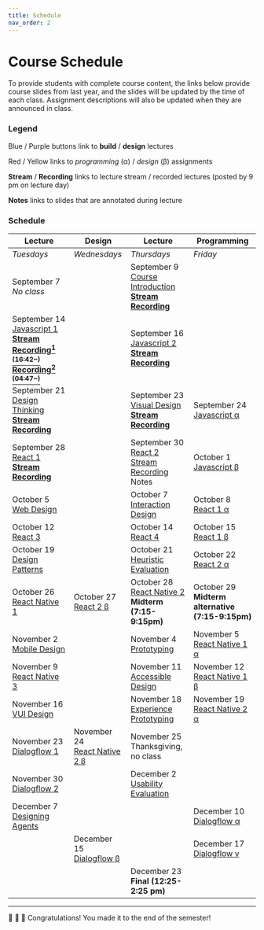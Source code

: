 ```yaml
---
title: Schedule
nav_order: 2
---
```


# Course Schedule

To provide students with complete course content, the links below provide course slides from last year, and the slides will be updated by the time of each class. Assignment descriptions will also be updated when they are announced in class.

### Legend

<a class="label label-blue" >Blue</a> / <a class="label label-purple" >Purple</a> buttons link to **build** / **design** lectures

<a class="label label-red" >Red</a> / <a class="label label-yellow">Yellow</a> links to _programming_ (&alpha;) / _design_ (&beta;) assignments

<a>**Stream**</a> / <a>**Recording**</a> links to lecture stream / recorded lectures (posted by 9 pm on lecture day)

<a>**Notes**</a> links to slides that are annotated during lecture

### Schedule

<table>
  <thead>
    <tr>
      <th><strong>Lecture</strong></th>
      <th><strong>Design</strong></th>
      <th><strong>Lecture</strong></th>
      <th><strong>Programming</strong></th>
    </tr>
  </thead>
  <tbody>
    <tr>
      <td><em>Tuesdays</em></td>
      <td><em>Wednesdays</em></td>
      <td><em>Thursdays</em></td>
      <td><em>Friday</em></td>
    </tr>
    <tr>
      <td>September 7<br />
        <em>No class</em></td>
      <td></td>
      <td>September 9<br />
        <span class="fs-3"><a target="_blank" class="btn" href="lectures/01-Course-Introduction.pdf">Course Introduction</a></span><br />
        <a target="_blank" href="https://uwmadison.zoom.us/j/91256253366?pwd=enRKSW1yL2JVMnJQZkU5clhVWlAyUT09"><strong>Stream</strong></a> <a target="_blank" href="https://uwmadison.zoom.us/rec/play/K90WV_NmGfNIwc9H6GO9YNePXIs8Iw_IEaY_BJXLI5F_OPO_HA8MSQgMoeu-aDZX5Pu18ETQRrCx4vt6.Vv0ERZTadvdeQSao"><strong>Recording</strong></a>
      </td>
      <td></td>
    </tr>
    <tr>
      <td>September 14<br />
        <span class="fs-3"><a target="_blank" class="btn btn-blue" href="lectures/02-Build-Javascript-1.pdf">Javascript 1</a></span><br />
        <a target="_blank" href="https://canvas.wisc.edu/courses/273395/external_tools/14065"><strong>Stream</strong></a>
        <strong><a target="_blank" href="https://uwmadison.zoom.us/rec/play/pN-JliqzmYE0OMacVtiJDyEVIPCHc7_ajkwR8Il_O4sUnl962egShsqZgrFipp5_M3JnW6Jz213ocP7T.P1YGrotO-GKFuvY3">Recording<sup>1 (16:42~)</sup></a> 
        <a target="_blank" href="https://uwmadison.zoom.us/rec/play/M_df8jbN10QZd0kzA6WPwR0pFYFLX4FoxA7ZeWGXx5hwK7_8dtZBYAl6TqY3dfjRNRh35eiyXKIhgOt4.6fNW456uM7rXi2hl">Recording<sup>2 (04:47~)</sup></a></strong>
      </td>
      <td></td>
      <td>September 16<br />
        <span class="fs-3"><a target="_blank" class="btn btn-blue" href="lectures/02-Build-Javascript-2.pdf">Javascript 2</a></span><br />
        <a target="_blank" href="https://canvas.wisc.edu/courses/273395/external_tools/14065"><strong>Stream</strong></a> <a target="_blank" href="https://uwmadison.zoom.us/rec/play/FcXdK6cioQd74JMxsY3_PDpXrEP3JaXxpytueEgeUoylB4DgeK41jubiA0h_WiXe0sVo1TjF-MEHIh3g.YnWNfTWGK4yrbYIh"><strong>Recording</strong></a>
      </td>
      <td></td>
    </tr>
    <tr>
      <td>September 21<br />
        <span class="fs-3"><a target="_blank" class="btn btn-purple" href="lectures/03-Design-Design-Thinking.pdf">Design Thinking</a></span><br />
        <a target="_blank" href="https://canvas.wisc.edu/courses/273395/external_tools/14065"><strong>Stream</strong></a> <a target="_blank" href="https://uwmadison.zoom.us/rec/play/wJIwp77VO8E3r3N3S6Ra3lagu4pz6nxhYkYzQHH4lzgALWP403I9RwFGMKHE97kea4TcFah8gGV9c02i.R-hrHTEB6y8W8iKe"><strong>Recording</strong></a>
      </td>
      <td></td>
      <td>September 23<br />
        <span class="fs-3"><a target="_blank" class="btn btn-purple" href="lectures/03-Design-Visual-Design.pdf">Visual Design</a></span><br />
        <a target="_blank" href="https://canvas.wisc.edu/courses/273395/external_tools/14065"><strong>Stream</strong></a> <a target="_blank" href="https://uwmadison.zoom.us/rec/play/pJVY73SsekWePvlss7XIYi6WckFjGRLjTMIqI5iktLzE72j0zIcbx-5VQgr96R0KG5tsOuAxIV3SYExe.o_3DCUyObocKXoBf"><strong>Recording</strong></a>
      </td>
      <td>September 24<br />
        <span class="fs-3"><a target="_blank" class="btn bg-red-200 text-grey-lt-000" href="https://canvas.wisc.edu/courses/273395/assignments/1353279">Javascript &alpha;</a></span>
      </td>
    </tr>
    <tr>
      <td>September 28<br />
        <span class="fs-3"><a target="_blank" class="btn btn-blue" href="lectures/04-Build-React-1.pdf">React 1</a></span><br />
        <a target="_blank" href="https://canvas.wisc.edu/courses/273395/external_tools/14065"><strong>Stream</strong></a> <a target="_blank" href="https://uwmadison.zoom.us/rec/play/Up3-TqndeKX8zWvyyRQhLwzNfveT2rQnCI0XmRcc0TJve_Oj4pnjxgtZ8fA-fLUeL0cU06IwoEiExVj_.14oliHjFmPWRph27"><strong>Recording</strong></a>
      </td>
      <td></td>
      <td>September 30<br />
        <span class="fs-3"><a target="_blank" class="btn btn-blue" href="">React 2</a></span><br />
        <a target="_blank" href="https://canvas.wisc.edu/courses/273395/external_tools/14065">Stream</a> <a target="_blank" href="">Recording </a> <a>Notes</a>
      </td>
      <td>October 1<br />
        <span class="fs-3"><a target="_blank" class="btn bg-yellow-100 text-grey-dk-250" href="https://canvas.wisc.edu/courses/273395/assignments/1361137">Javascript &beta;</a></span>
      </td>
    </tr>
    <tr>
      <td>October 5<br />
        <span class="fs-3"><a target="_blank" class="btn btn-purple" href="">Web Design</a></span>
      </td>
      <td></td>
      <td>October 7<br />
        <span class="fs-3"><a target="_blank" class="btn btn-purple" href="">Interaction Design</a></span>
      </td>
      <td>October 8<br />
        <span class="fs-3"><a target="_blank" class="btn bg-red-200 text-grey-lt-000" href="https://canvas.wisc.edu/courses/273395/assignments/1366186">React 1 &alpha;</a></span>
      </td>
    </tr>
    <tr>
      <td>October 12<br />
        <span class="fs-3"><a target="_blank" class="btn btn-blue" href="">React 3</a></span>
      </td>
      <td></td>
      <td>October 14<br />
        <span class="fs-3"><a target="_blank" class="btn btn-blue" href="">React 4</a></span>
      </td>
      <td>October 15<br />
        <span class="fs-3"><a target="_blank" class="btn bg-yellow-100 text-grey-dk-250" href="">React 1 &beta;</a></span>
      </td>
    </tr>
    <tr>
      <td>October 19<br />
        <span class="fs-3"><a target="_blank" class="btn btn-purple" href="">Design Patterns</a></span>
      </td>
      <td></td>
      <td>October 21<br />
        <span class="fs-3"><a target="_blank" class="btn btn-purple" href="">Heuristic Evaluation</a></span>
      </td>
      <td>October 22<br />
        <span class="fs-3"><a target="_blank" class="btn bg-red-200 text-grey-lt-000" href="">React 2 &alpha;</a></span>
      </td>
    </tr>
    <tr>
      <td>October 26<br />
        <span class="fs-3"><a target="_blank" class="btn btn-blue" href="">React Native 1</a></span>
      </td>
      <td>October 27<br />
        <span class="fs-3"><a target="_blank" class="btn bg-yellow-100 text-grey-dk-250" href="">React 2 &beta;</a></span>
      </td>
      <td>October 28<br />
        <span class="fs-3"><a target="_blank" class="btn btn-blue" href="">React Native 2</a></span> <br />
        <strong>Midterm (7:15-9:15pm)</strong>
      </td>
      <td>October 29<br />
        <strong>Midterm alternative (7:15-9:15pm)</strong>
      </td>
    </tr>
    <tr>
      <td>November 2<br />
        <span class="fs-3"><a target="_blank" class="btn btn-purple" href="">Mobile Design</a></span>
      </td>
      <td></td>
      <td>November 4<br />
        <span class="fs-3"><a target="_blank" class="btn btn-purple" href="">Prototyping</a></span>
      </td>
      <td>November 5<br />
        <span class="fs-3"><a target="_blank" class="btn bg-red-200 text-grey-lt-000" href="">React Native 1 &alpha;</a></span>
      </td>
    </tr>
    <tr>
      <td>November 9<br />
        <span class="fs-3"><a target="_blank" class="btn btn-blue" href="">React Native 3</a></span>
      </td>
      <td></td>
      <td>November 11<br />
        <span class="fs-3"><a target="_blank" class="btn btn-purple" href="">Accessible Design</a><br /></span>
      </td>
      <td>November 12<br />
        <span class="fs-3"><a target="_blank" class="btn bg-yellow-100 text-grey-dk-250" href="">React Native 1 &beta;</a></span>
      </td>
    </tr>
    <tr>
      <td>November 16<br />
      <span class="fs-3"><a target="_blank" class="btn btn-purple" href="">VUI Design</a></span>
      </td>
      <td></td>
      <td>November 18<br />
        <span class="fs-3"><a target="_blank" class="btn btn-purple" href="">Experience Prototyping</a></span>
      </td>
      <td>November 19<br />
        <span class="fs-3"><a target="_blank" class="btn bg-red-200 text-grey-lt-000" href="">React Native 2 &alpha;</a></span>
      </td>
    </tr>
    <tr>
      <td>November 23<br />
        <span class="fs-3"><a target="_blank" class="btn btn-blue" href="">Dialogflow 1</a></span>
      </td>
      <td>November 24<br />
        <span class="fs-3"><a target="_blank" class="btn bg-yellow-100 text-grey-dk-250" href="">React Native 2 &beta;</a></span>
      </td>
      <td>November 25<br />
        <!--<span class="fs-3"><a target="_blank" class="btn btn-blue" href="">Dialogflow 2</a></span><br /> -->
        Thanksgiving, no class
      </td>
      <td></td>
    </tr>
    <tr>
      <td>November 30<br />
        <span class="fs-3"><a target="_blank" class="btn btn-blue" href="">Dialogflow 2</a></span>
      </td>
      <td>
      </td>
      <td>December 2<br />
        <span class="fs-3"><a target="_blank" class="btn btn-purple" href="">Usability Evaluation</a></span>
      </td>
      <td></td>
    </tr>
    <tr>
      <td>December 7<br />
        <span class="fs-3"><a target="_blank" class="btn btn-purple" href="">Designing Agents</a></span>
      </td>
      <td> </td>
      <td></td>
      <td>December 10<br />
        <span class="fs-3"><a target="_blank" class="btn bg-red-200 text-grey-lt-000" href="">Dialogflow &alpha;</a></span>
      </td>    
    </tr>
    <tr>
      <td></td>
      <td>December 15<br />
        <span class="fs-3"><a target="_blank" class="btn bg-yellow-100 text-grey-dk-250" href="">Dialogflow &beta;</a></span>
      </td>
      <td></td>
      <td>December 17<br />
        <span class="fs-3"><a target="_blank" class="btn bg-green-200 text-grey-lt-000" href="">Dialogflow &gamma;</a></span>
      </td> 
    </tr>
    <tr>
      <td></td>
      <td></td>
      <td> December 23 <br />
        <Strong>Final (12:25-2:25 pm)</Strong>
      </td>
       <td></td>
    </tr>
  </tbody>
</table>

---

🎉 🥳 🎊 Congratulations! You made it to the end of the semester!
